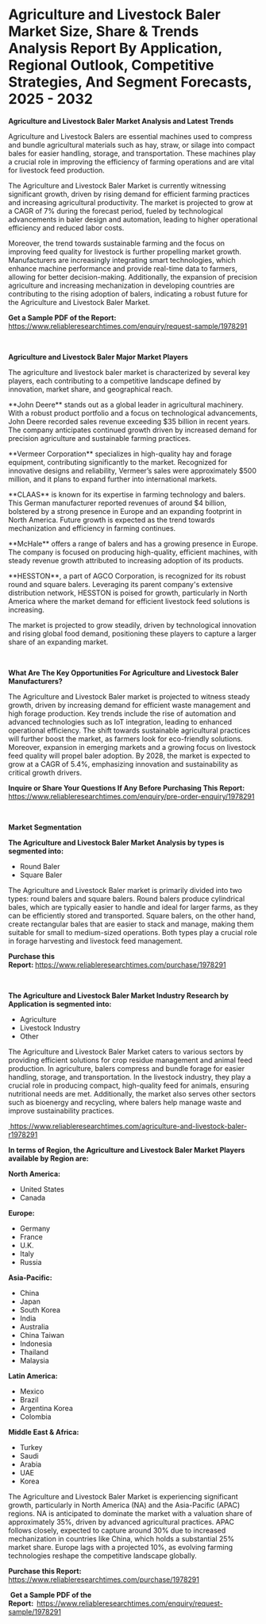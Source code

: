 <p><h1>Agriculture and Livestock Baler Market Size, Share & Trends Analysis Report By Application, Regional Outlook, Competitive Strategies, And Segment Forecasts, 2025 - 2032</h1></p><p><strong>Agriculture and Livestock Baler Market Analysis and Latest Trends</strong></p>
<p><p>Agriculture and Livestock Balers are essential machines used to compress and bundle agricultural materials such as hay, straw, or silage into compact bales for easier handling, storage, and transportation. These machines play a crucial role in improving the efficiency of farming operations and are vital for livestock feed production.</p><p>The Agriculture and Livestock Baler Market is currently witnessing significant growth, driven by rising demand for efficient farming practices and increasing agricultural productivity. The market is projected to grow at a CAGR of 7% during the forecast period, fueled by technological advancements in baler design and automation, leading to higher operational efficiency and reduced labor costs.</p><p>Moreover, the trend towards sustainable farming and the focus on improving feed quality for livestock is further propelling market growth. Manufacturers are increasingly integrating smart technologies, which enhance machine performance and provide real-time data to farmers, allowing for better decision-making. Additionally, the expansion of precision agriculture and increasing mechanization in developing countries are contributing to the rising adoption of balers, indicating a robust future for the Agriculture and Livestock Baler Market.</p></p>
<p><strong>Get a Sample PDF of the Report:&nbsp;</strong> <a href="https://www.reliableresearchtimes.com/enquiry/request-sample/1978291?utm_campaign=3028&utm_medium=2&utm_source=Github&utm_content=ia&utm_term=12042025&utm_id=agriculture-and-livestock-baler">https://www.reliableresearchtimes.com/enquiry/request-sample/1978291</a></p>
<p>&nbsp;</p>
<p><strong>Agriculture and Livestock Baler Major Market Players</strong></p>
<p><p>The agriculture and livestock baler market is characterized by several key players, each contributing to a competitive landscape defined by innovation, market share, and geographical reach.</p><p>**John Deere** stands out as a global leader in agricultural machinery. With a robust product portfolio and a focus on technological advancements, John Deere recorded sales revenue exceeding $35 billion in recent years. The company anticipates continued growth driven by increased demand for precision agriculture and sustainable farming practices.</p><p>**Vermeer Corporation** specializes in high-quality hay and forage equipment, contributing significantly to the market. Recognized for innovative designs and reliability, Vermeer’s sales were approximately $500 million, and it plans to expand further into international markets.</p><p>**CLAAS** is known for its expertise in farming technology and balers. This German manufacturer reported revenues of around $4 billion, bolstered by a strong presence in Europe and an expanding footprint in North America. Future growth is expected as the trend towards mechanization and efficiency in farming continues.</p><p>**McHale** offers a range of balers and has a growing presence in Europe. The company is focused on producing high-quality, efficient machines, with steady revenue growth attributed to increasing adoption of its products.</p><p>**HESSTON**, a part of AGCO Corporation, is recognized for its robust round and square balers. Leveraging its parent company's extensive distribution network, HESSTON is poised for growth, particularly in North America where the market demand for efficient livestock feed solutions is increasing.</p><p>The market is projected to grow steadily, driven by technological innovation and rising global food demand, positioning these players to capture a larger share of an expanding market.</p></p>
<p>&nbsp;</p>
<p><strong>What Are The Key Opportunities For Agriculture and Livestock Baler Manufacturers?</strong></p>
<p><p>The Agriculture and Livestock Baler market is projected to witness steady growth, driven by increasing demand for efficient waste management and high forage production. Key trends include the rise of automation and advanced technologies such as IoT integration, leading to enhanced operational efficiency. The shift towards sustainable agricultural practices will further boost the market, as farmers look for eco-friendly solutions. Moreover, expansion in emerging markets and a growing focus on livestock feed quality will propel baler adoption. By 2028, the market is expected to grow at a CAGR of 5.4%, emphasizing innovation and sustainability as critical growth drivers.</p></p>
<p><strong>Inquire or Share Your Questions If Any Before Purchasing This Report:</strong> <a href="https://www.reliableresearchtimes.com/enquiry/pre-order-enquiry/1978291?utm_campaign=3028&utm_medium=2&utm_source=Github&utm_content=ia&utm_term=12042025&utm_id=agriculture-and-livestock-baler">https://www.reliableresearchtimes.com/enquiry/pre-order-enquiry/1978291</a></p>
<p>&nbsp;</p>
<p><strong>Market Segmentation</strong></p>
<p><strong>The Agriculture and Livestock Baler Market Analysis by types is segmented into:</strong></p>
<p><ul><li>Round Baler</li><li>Square Baler</li></ul></p>
<p><p>The Agriculture and Livestock Baler market is primarily divided into two types: round balers and square balers. Round balers produce cylindrical bales, which are typically easier to handle and ideal for larger farms, as they can be efficiently stored and transported. Square balers, on the other hand, create rectangular bales that are easier to stack and manage, making them suitable for small to medium-sized operations. Both types play a crucial role in forage harvesting and livestock feed management.</p></p>
<p><strong>Purchase this Report:&nbsp;</strong><a href="https://www.reliableresearchtimes.com/purchase/1978291?utm_campaign=3028&utm_medium=2&utm_source=Github&utm_content=ia&utm_term=12042025&utm_id=agriculture-and-livestock-baler">https://www.reliableresearchtimes.com/purchase/1978291</a></p>
<p>&nbsp;</p>
<p><strong>The Agriculture and Livestock Baler Market Industry Research by Application is segmented into:</strong></p>
<p><ul><li>Agriculture</li><li>Livestock Industry</li><li>Other</li></ul></p>
<p><p>The Agriculture and Livestock Baler Market caters to various sectors by providing efficient solutions for crop residue management and animal feed production. In agriculture, balers compress and bundle forage for easier handling, storage, and transportation. In the livestock industry, they play a crucial role in producing compact, high-quality feed for animals, ensuring nutritional needs are met. Additionally, the market also serves other sectors such as bioenergy and recycling, where balers help manage waste and improve sustainability practices.</p></p>
<p><a href="https://www.reliableresearchtimes.com/agriculture-and-livestock-baler-r1978291?utm_campaign=3028&utm_medium=2&utm_source=Github&utm_content=ia&utm_term=12042025&utm_id=agriculture-and-livestock-baler">&nbsp;https://www.reliableresearchtimes.com/agriculture-and-livestock-baler-r1978291</a></p>
<p><strong>In terms of Region, the Agriculture and Livestock Baler Market Players available by Region are:</strong></p>
<p>
    <p> <strong> North America: </strong>
        <ul>
            <li>United States</li>
            <li>Canada</li>
        </ul>
        </p> 
    <p> <strong> Europe: </strong>
        <ul>
            <li>Germany</li>
            <li>France</li>
            <li>U.K.</li>
            <li>Italy</li>
            <li>Russia</li>
        </ul>
        </p> 
    <p> <strong> Asia-Pacific: </strong>
        <ul>
            <li>China</li>
            <li>Japan</li>
            <li>South Korea</li>
            <li>India</li>
            <li>Australia</li>
            <li>China Taiwan</li>
            <li>Indonesia</li>
            <li>Thailand</li>
            <li>Malaysia</li>
        </ul>
        </p> 
    <p> <strong> Latin America: </strong>
        <ul>
            <li>Mexico</li>
            <li>Brazil</li>
            <li>Argentina Korea</li>
            <li>Colombia</li>
        </ul>
        </p> 
    <p> <strong> Middle East & Africa: </strong>
        <ul>
            <li>Turkey</li>
            <li>Saudi</li>
            <li>Arabia</li>
            <li>UAE</li>
            <li>Korea</li>
        </ul>
    </p>
    </p>
<p><p>The Agriculture and Livestock Baler Market is experiencing significant growth, particularly in North America (NA) and the Asia-Pacific (APAC) regions. NA is anticipated to dominate the market with a valuation share of approximately 35%, driven by advanced agricultural practices. APAC follows closely, expected to capture around 30% due to increased mechanization in countries like China, which holds a substantial 25% market share. Europe lags with a projected 10%, as evolving farming technologies reshape the competitive landscape globally.</p></p>
<p><strong>Purchase this Report: </strong><a href="https://www.reliableresearchtimes.com/purchase/1978291?utm_campaign=3028&utm_medium=2&utm_source=Github&utm_content=ia&utm_term=12042025&utm_id=agriculture-and-livestock-baler">https://www.reliableresearchtimes.com/purchase/1978291</a></p>
<p>&nbsp;<strong>Get a Sample PDF of the Report:&nbsp;&nbsp;</strong><a href="https://www.reliableresearchtimes.com/enquiry/request-sample/1978291?utm_campaign=3028&utm_medium=2&utm_source=Github&utm_content=ia&utm_term=12042025&utm_id=agriculture-and-livestock-baler">https://www.reliableresearchtimes.com/enquiry/request-sample/1978291</a></p>
<p><strong></strong></p>
<p><p></p><p></p><p></p></p>